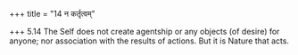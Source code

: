 +++
title = "14 न कर्तृत्वम्"

+++
5.14 The Self does not create agentship or any objects (of desire) for
anyone; nor association with the results of actions. But it is Nature
that acts.
